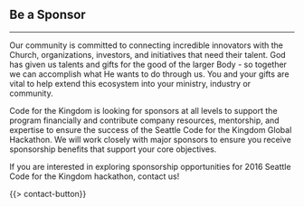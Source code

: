 ## Be a Sponsor
---

Our community is committed to connecting incredible innovators with the Church, organizations, investors, and initiatives that need their talent. God has given us talents and gifts for the good of the larger Body - so together we can accomplish what He wants to do through us. You and your gifts are vital to help extend this ecosystem into your ministry, industry or community.

Code for the Kingdom is looking for sponsors at all levels to support the program financially and contribute company resources, mentorship, and expertise to ensure the success of the Seattle Code for the Kingdom Global Hackathon.  We will work closely with major sponsors to ensure you receive sponsorship benefits that support your core objectives. 

If you are interested in exploring sponsorship opportunities for 2016 Seattle Code for the Kingdom hackathon, contact us!

{{> contact-button}}
